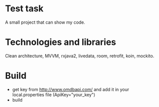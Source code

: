 # Test task

A small project that can show my code.


# Technologies and libraries

Clean architecture, MVVM, rxjava2, livedata, room, retrofit, koin, mockito.


# Build

- get key from http://www.omdbapi.com/ and add it in your local.properties file (ApiKey="your_key")
- build
